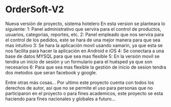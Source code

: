 # OrderSoft-V2
Nueva versión de proyecto, sistema hotelero
En esta version se planteara lo siguiente:
1: Panel administrativo que servira para el control de productos, usuarios, categorias, reportes, etc.
2: Panel empleado que nos servira para el control de los pedidos, este se hara de una mejor manera para que sea mas intuitivo
3: Se hara la aplicación movil usando xamarin, ya que esta se nos facilita para hacer la aplicación en Android e iOS
4: Se conectara a una base de datos MYSQL para que sea mas flexible
5: En la versión movil se tendra un inicio de sesión y un formulario para el huésped ya que son necesarios
6: Para que sea mas flexible la gestión de inicio de sesion tendra dos metodos que seran facebook y google. 

Entre otras más cosas... Por ultimo este proyecto cuenta con todos los derechos de autor, así que no se permite el uso para personas que no participaron en el proyecto o para fines academicos, este proyecto se esta haciendo para fines nacionales y globales a futuro...
